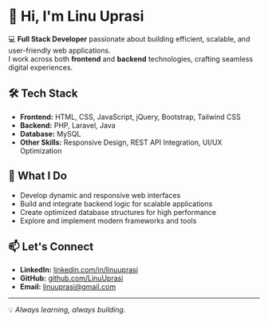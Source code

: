 # 👋 Hi, I'm Linu Uprasi

💻 **Full Stack Developer** passionate about building efficient, scalable, and user-friendly web applications.  
I work across both **frontend** and **backend** technologies, crafting seamless digital experiences.

## 🛠️ Tech Stack
- **Frontend:** HTML, CSS, JavaScript, jQuery, Bootstrap, Tailwind CSS
- **Backend:** PHP, Laravel, Java
- **Database:** MySQL
- **Other Skills:** Responsive Design, REST API Integration, UI/UX Optimization

## 🚀 What I Do
- Develop dynamic and responsive web interfaces  
- Build and integrate backend logic for scalable applications  
- Create optimized database structures for high performance  
- Explore and implement modern frameworks and tools  

## 📫 Let's Connect
- **LinkedIn:** [linkedin.com/in/linuuprasi](https://linkedin.com/in/linuuprasi)  
- **GitHub:** [github.com/LinuUprasi](https://github.com/LinuUprasi)  
- **Email:** [linuuprasi@gmail.com](mailto:linuuprasi@gmail.com)

---
💡 *Always learning, always building.*
